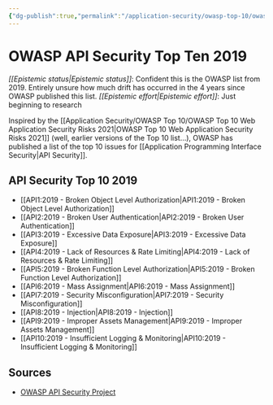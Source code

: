```yaml
---
{"dg-publish":true,"permalink":"/application-security/owasp-top-10/owasp-api-security-top-ten-2019/","created":"2023-04-05T17:37:52.729-05:00","updated":"2023-04-05T18:00:13.961-05:00"}
---
```



# OWASP API Security Top Ten 2019

_[[Epistemic status\|Epistemic status]]_:  Confident this is the OWASP list from 2019. Entirely unsure how much drift has occurred in the 4 years since OWASP published this list. 
_[[Epistemic effort\|Epistemic effort]]_: Just beginning to research

Inspired by the [[Application Security/OWASP Top 10/OWASP Top 10 Web Application Security Risks 2021\|OWASP Top 10 Web Application Security Risks 2021]] (well, earlier versions of the Top 10 list...), OWASP has published a list of the top 10 issues for [[Application Programming Interface Security\|API Security]].

## API Security Top 10 2019
- [[API1:2019 - Broken Object Level Authorization\|API1:2019 - Broken Object Level Authorization]]
- [[API2:2019 - Broken User Authentication\|API2:2019 - Broken User Authentication]]
- [[API3:2019 - Excessive Data Exposure\|API3:2019 - Excessive Data Exposure]]
- [[API4:2019 - Lack of Resources & Rate Limiting\|API4:2019 - Lack of Resources & Rate Limiting]]
- [[API5:2019 - Broken Function Level Authorization\|API5:2019 - Broken Function Level Authorization]]
- [[API6:2019 - Mass Assignment\|API6:2019 - Mass Assignment]]
- [[API7:2019 - Security Misconfiguration\|API7:2019 - Security Misconfiguration]]
- [[API8:2019 - Injection\|API8:2019 - Injection]]
- [[API9:2019 - Improper Assets Management\|API9:2019 - Improper Assets Management]]
- [[API10:2019 - Insufficient Logging & Monitoring\|API10:2019 - Insufficient Logging & Monitoring]]

## Sources
- [OWASP API Security Project](https://owasp.org/www-project-api-security/)



